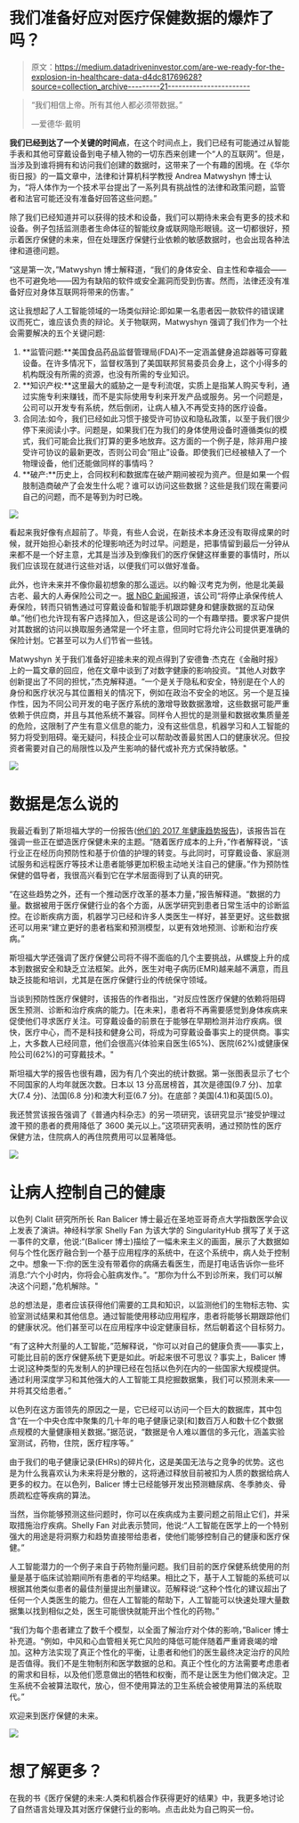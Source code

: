 # 我们准备好应对医疗保健数据的爆炸了吗？

> 原文：<https://medium.datadriveninvestor.com/are-we-ready-for-the-explosion-in-healthcare-data-d4dc81769628?source=collection_archive---------21----------------------->

> “我们相信上帝。所有其他人都必须带数据。”
> 
> —爱德华·戴明

**我们已经到达了一个关键的时间点**，在这个时间点上，我们已经有可能通过从智能手表和其他可穿戴设备到电子植入物的一切东西来创建一个“人的互联网”。但是，当涉及到谁将拥有和访问我们创建的数据时，这带来了一个有趣的困境。在《华尔街日报》的一篇文章中，法律和计算机科学教授 Andrea Matwyshyn 博士认为，“将人体作为一个技术平台提出了一系列具有挑战性的法律和政策问题，监管者和法官可能还没有准备好回答这些问题。”

除了我们已经知道并可以获得的技术和设备，我们可以期待未来会有更多的技术和设备。例子包括监测患者生命体征的智能纹身或联网隐形眼镜。这一切都很好，预示着医疗保健的未来，但在处理医疗保健行业依赖的敏感数据时，也会出现各种法律和道德问题。

“这是第一次，”Matwyshyn 博士解释道，“我们的身体安全、自主性和幸福会——也不可避免地——因为有缺陷的软件或安全漏洞而受到伤害。然而，法律还没有准备好应对身体互联网将带来的伤害。”

这让我想起了人工智能领域的一场类似辩论:即如果一名患者因一款软件的错误建议而死亡，谁应该负责的辩论。关于物联网，Matwyshyn 强调了我们作为一个社会需要解决的五个关键问题:

1.  **监管问题:**美国食品药品监督管理局(FDA)不一定涵盖健身追踪器等可穿戴设备。在许多情况下，监督权落到了美国联邦贸易委员会身上，这个小得多的机构既没有所需的资源，也没有所需的专业知识。
2.  **知识产权:**这里最大的威胁之一是专利流氓，实质上是指某人购买专利，通过实施专利来赚钱，而不是实际使用专利来开发产品或服务。另一个问题是，公司可以开发专有系统，然后倒闭，让病人植入不再受支持的医疗设备。
3.  合同法:如今，我们已经如此习惯于接受许可协议和隐私政策，以至于我们很少停下来阅读小字。问题是，如果我们在为我们的身体使用设备时遵循类似的模式，我们可能会比我们打算的更多地放弃。这方面的一个例子是，除非用户接受许可协议的最新更改，否则公司会“阻止”设备。即使我们已经被植入了一个物理设备，他们还能做同样的事情吗？
4.  **破产:**历史上，合同权利和数据库在破产期间被视为资产。但是如果一个假肢制造商破产了会发生什么呢？谁可以访问这些数据？这些是我们现在需要问自己的问题，而不是等到为时已晚。

![](img/0ed480959c844f2c307a1d1f7e8aba14.png)

看起来我好像有点超前了。毕竟，有些人会说，在新技术本身还没有取得成果的时候，就开始担心新技术的伦理影响还为时过早。问题是，把事情留到最后一分钟从来都不是一个好主意，尤其是当涉及到像我们的医疗保健这样重要的事情时，所以我们应该现在就进行这些对话，以便我们可以做好准备。

此外，也许未来并不像你最初想象的那么遥远。以约翰·汉考克为例，他是北美最古老、最大的人寿保险公司之一。[据 NBC 新闻](http://nbcnews.to/johnhancockwearables)报道，该公司“将停止承保传统人寿保险，转而只销售通过可穿戴设备和智能手机跟踪健身和健康数据的互动保单。”他们也允许现有客户选择加入，但这是该公司的一个有趣举措。要求客户提供对其数据的访问以换取服务通常是一个坏主意，但同时它将允许公司提供更准确的保险计划。它甚至可以为人们节省一些钱。

Matwyshyn 关于我们准备好迎接未来的观点得到了安德鲁·杰克在《金融时报》上的一篇文章的回应，他在文章中谈到了对数字健康的影响投资。“其他人对数字创新提出了不同的担忧，”杰克解释道。“一个是关于隐私和安全，特别是在个人的身份和医疗状况与其位置相关的情况下，例如在政治不安全的地区。另一个是互操作性，因为不同公司开发的电子医疗系统的激增导致数据激增，这些数据可能严重依赖于供应商，并且与其他系统不兼容。同样令人担忧的是测量和数据收集质量差的危险，这限制了产生有意义信息的能力，没有这些信息，机器学习和人工智能的努力将受到阻碍。毫无疑问，科技企业可以帮助改善最贫困人口的健康状况。但投资者需要对自己的局限性以及产生影响的替代或补充方式保持敏感。"

![](img/2fe983c743e05fd4f8fcfbf9f42aa991.png)

# 数据是怎么说的

我最近看到了斯坦福大学的一份报告([他们的 2017 年健康趋势报告](http://stan.md/healthtrendsreport))，该报告旨在强调一些正在塑造医疗保健未来的主题。“随着医疗成本的上升，”作者解释说，“该行业正在经历向预防性和基于价值的护理的转变。与此同时，可穿戴设备、家庭测试服务和远程医疗等技术让患者能够更加积极主动地关注自己的健康。”作为预防性保健的倡导者，我很高兴看到它在学术层面得到了认真的研究。

“在这些趋势之外，还有一个推动医疗改革的基本力量，”报告解释道。“数据的力量。数据被用于医疗保健行业的各个方面，从医学研究到患者日常生活中的诊断监控。在诊断疾病方面，机器学习已经和许多人类医生一样好，甚至更好。这些数据还可以用来“建立更好的患者档案和预测模型，以更有效地预测、诊断和治疗疾病。”

斯坦福大学还强调了医疗保健公司将不得不面临的几个主要挑战，从螺旋上升的成本到数据安全和缺乏立法框架。此外，医生对电子病历(EMR)越来越不满意，而且缺乏技能和培训，尤其是在医疗保健行业的传统保守领域。

当谈到预防性医疗保健时，该报告的作者指出，“对反应性医疗保健的依赖将阻碍医生预测、诊断和治疗疾病的能力。[在未来]，患者将不再需要感觉到身体疾病来促使他们寻求医疗关注。可穿戴设备的前景在于能够在早期检测并治疗疾病。很快，医疗中心，而不是科技和健身公司，将成为可穿戴设备事实上的提供商。事实上，大多数人已经同意，他们会很高兴体验来自医生(65%)、医院(62%)或健康保险公司(62%)的可穿戴技术。"

斯坦福大学的报告也很有趣，因为有几个突出的统计数据。第一张图表显示了七个不同国家的人均年就医次数。日本以 13 分高居榜首，其次是德国(9.7 分)、加拿大(7.4 分)、法国(6.8 分)和澳大利亚(6.7 分)。在底部？美国(4.1)和英国(5.0)。

我还赞赏该报告强调了《普通内科杂志》的另一项研究，该研究显示“接受护理过渡干预的患者的费用降低了 3600 美元以上。”这项研究表明，通过预防性的医疗保健方法，住院病人的再住院费用可以显著降低。

![](img/f92fa4958bfdd4f1bb614324de05f7d1.png)

# 让病人控制自己的健康

以色列 Clalit 研究所所长 Ran Balicer 博士最近在圣地亚哥奇点大学指数医学会议上发表了演讲。神经科学家 Shelly Fan 为该大学的 SingularityHub 撰写了关于这一事件的文章，他说:“(Balicer 博士)描绘了一幅未来主义的画面，展示了大数据如何与个性化医疗融合到一个基于应用程序的系统中，在这个系统中，病人处于控制之中。想象一下:你的医生没有带着你的病痛去看医生，而是打电话告诉你一些坏消息:“六个小时内，你将会心脏病发作。”。“那你为什么不到诊所来，我们可以解决这个问题，”危机解除。"

总的想法是，患者应该获得他们需要的工具和知识，以监测他们的生物标志物、实验室测试结果和其他信息。通过智能使用移动应用程序，患者将能够长期跟踪他们的健康状况。他们甚至可以在应用程序中设定健康目标，然后朝着这个目标努力。

“有了这种大剂量的人工智能，”范解释说，“你可以对自己的健康负责——事实上，可能比目前的医疗保健系统下更是如此。听起来很不可思议？事实上，Balicer 博士说]这种类型的先发制人的护理已经在包括以色列在内的一些国家大规模提供。通过利用深度学习和其他强大的人工智能工具挖掘数据集，我们可以预测未来——并将其交给患者。”

以色列在这方面领先的原因之一是，它已经可以访问一个巨大的数据库，其中包含“在一个中央仓库中聚集的几十年的电子健康记录[和]数百万人和数十亿个数据点规模的大量健康相关数据。”据范说，“数据是令人难以置信的多元化，涵盖实验室测试，药物，住院，医疗程序等。”

由于我们的电子健康记录(EHRs)的碎片化，这是美国无法与之竞争的优势。这也是为什么我喜欢认为未来将是分散的，这将通过释放目前被扣为人质的数据给病人更多的权力。在以色列，Balicer 博士已经能够开发出预测糖尿病、冬季肺炎、骨质疏松症等疾病的算法。

当然，当你能够预测这些问题时，你可以在疾病成为主要问题之前阻止它们，并采取措施治疗疾病。Shelly Fan 对此表示赞同，他说:“人工智能在医学上的一个特别强大的用途是将洞察力和趋势直接带给患者，使他们能够控制自己的健康和医疗保健。”

人工智能潜力的一个例子来自于药物剂量问题。我们目前的医疗保健系统使用的剂量是基于临床试验期间所有患者的平均结果。相比之下，基于人工智能的系统可以根据其他类似患者的最佳剂量提出剂量建议。范解释说:“这种个性化的建议超出了任何一个人类医生的能力。但在人工智能的帮助下，人工智能可以快速处理大量数据集以找到相似之处，医生可能很快就能开出个性化的药物。”

“我们为每个患者建立了数千个模型，以全面了解治疗对个体的影响，”Balicer 博士补充道。“例如，中风和心血管相关死亡风险的降低可能伴随着严重肾衰竭的增加。这种方法实现了真正个性化的平衡，让患者和他们的医生最终决定治疗的风险是否值得。我们不是生物制剂和医学数据的总和。真正个性化的方法需要考虑患者的需求和目标，以及他们愿意做出的牺牲和权衡，而不是让医生为他们做决定。卫生系统不会被算法取代，放心，但不使用算法的卫生系统会被使用算法的系统取代。”

欢迎来到医疗保健的未来。

![](img/7237fe05cd485f2a59c53afb3d53c78f.png)

# 想了解更多？

在我的书《医疗保健的未来:人类和机器合作获得更好的结果》中，我更多地讨论了自然语言处理及其对医疗保健行业的影响。点击此处为自己购买一份。